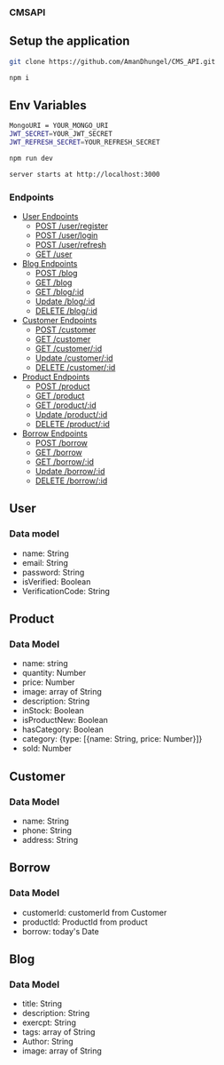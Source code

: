 ### CMSAPI

## Setup the application

```bash
git clone https://github.com/AmanDhungel/CMS_API.git
```

```bash
npm i
```

## Env Variables

```bash
MongoURI = YOUR_MONGO_URI
JWT_SECRET=YOUR_JWT_SECRET
JWT_REFRESH_SECRET=YOUR_REFRESH_SECRET
```

```bash
npm run dev
```

```bash
server starts at http://localhost:3000
```

### Endpoints

- [User Endpoints](#user-endpoints)
  - [POST /user/register](#post-userregister)
  - [POST /user/login](#post-userlogin)
  - [POST /user/refresh](#post-userrefresh)
  - [GET /user](#get-user)
- [Blog Endpoints](#blog-endpoints)
  - [POST /blog](#post-blog)
  - [GET /blog](#get-blog)
  - [GET /blog/:id](#get-blogid)
  - [Update /blog/:id](#delete-blogid)
  - [DELETE /blog/:id](#delete-blogid)
- [Customer Endpoints](#customer-endpoints)
  - [POST /customer](#post-customer)
  - [GET /customer](#get-customer)
  - [GET /customer/:id](#get-customersid)
  - [Update /customer/:id](#update-customer)
  - [DELETE /customer/:id](#delete-customersid)
- [Product Endpoints](#product-endpoints)
  - [POST /product](#post-product)
  - [GET /product](#get-product)
  - [GET /product/:id](#get-productid)
  - [Update /product/:id](#update-productid)
  - [DELETE /product/:id](#delete-productid)
- [Borrow Endpoints](#borrow-endpoints)
  - [POST /borrow](#post-borrow)
  - [GET /borrow](#get-borrow)
  - [GET /borrow/:id](#get-borrowid)
  - [Update /borrow/:id](#update-borrowid)
  - [DELETE /borrow/:id](#delete-borrowid)

## User

### Data model

- name: String
- email: String
- password: String
- isVerified: Boolean
- VerificationCode: String

## Product

### Data Model

- name: string
- quantity: Number
- price: Number
- image: array of String
- description: String
- inStock: Boolean
- isProductNew: Boolean
- hasCategory: Boolean
- category: {type: [{name: String, price: Number}]}
- sold: Number

## Customer

### Data Model

- name: String
- phone: String
- address: String

## Borrow

### Data Model

- customerId: customerId from Customer
- productId: ProductId from product
- borrow: today's Date

## Blog

### Data Model

- title: String
- description: String
- exercpt: String
- tags: array of String
- Author: String
- image: array of String
